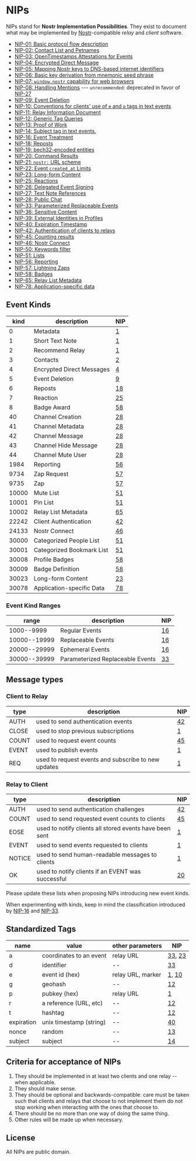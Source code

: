 # NIPs

NIPs stand for **Nostr Implementation Possibilities**.
They exist to document what may be implemented by [Nostr](https://github.com/fiatjaf/nostr)-compatible _relay_ and _client_ software.

- [NIP-01: Basic protocol flow description](01.md)
- [NIP-02: Contact List and Petnames](02.md)
- [NIP-03: OpenTimestamps Attestations for Events](03.md)
- [NIP-04: Encrypted Direct Message](04.md)
- [NIP-05: Mapping Nostr keys to DNS-based internet identifiers](05.md)
- [NIP-06: Basic key derivation from mnemonic seed phrase](06.md)
- [NIP-07: `window.nostr` capability for web browsers](07.md)
- [NIP-08: Handling Mentions](08.md) --- `unrecommended`: deprecated in favor of [NIP-27](27.md)
- [NIP-09: Event Deletion](09.md)
- [NIP-10: Conventions for clients' use of `e` and `p` tags in text events](10.md)
- [NIP-11: Relay Information Document](11.md)
- [NIP-12: Generic Tag Queries](12.md)
- [NIP-13: Proof of Work](13.md)
- [NIP-14: Subject tag in text events.](14.md)
- [NIP-16: Event Treatment](16.md)
- [NIP-18: Reposts](18.md)
- [NIP-19: bech32-encoded entities](19.md)
- [NIP-20: Command Results](20.md)
- [NIP-21: `nostr:` URL scheme](21.md)
- [NIP-22: Event `created_at` Limits](22.md)
- [NIP-23: Long-form Content](23.md)
- [NIP-25: Reactions](25.md)
- [NIP-26: Delegated Event Signing](26.md)
- [NIP-27: Text Note References](27.md)
- [NIP-28: Public Chat](28.md)
- [NIP-33: Parameterized Replaceable Events](33.md)
- [NIP-36: Sensitive Content](36.md)
- [NIP-39: External Identities in Profiles](39.md)
- [NIP-40: Expiration Timestamp](40.md)
- [NIP-42: Authentication of clients to relays](42.md)
- [NIP-45: Counting results](45.md)
- [NIP-46: Nostr Connect](46.md)
- [NIP-50: Keywords filter](50.md)
- [NIP-51: Lists](51.md)
- [NIP-56: Reporting](56.md)
- [NIP-57: Lightning Zaps](57.md)
- [NIP-58: Badges](58.md)
- [NIP-65: Relay List Metadata](65.md)
- [NIP-78: Application-specific data](78.md)

## Event Kinds

| kind   | description                | NIP         |
| ------ | -------------------------- | ----------- |
| 0      | Metadata                   | [1](01.md)  |
| 1      | Short Text Note            | [1](01.md)  |
| 2      | Recommend Relay            | [1](01.md)  |
| 3      | Contacts                   | [2](02.md)  |
| 4      | Encrypted Direct Messages  | [4](04.md)  |
| 5      | Event Deletion             | [9](09.md)  |
| 6      | Reposts                    | [18](18.md) |
| 7      | Reaction                   | [25](25.md) |
| 8      | Badge Award                | [58](58.md) |
| 40     | Channel Creation           | [28](28.md) |
| 41     | Channel Metadata           | [28](28.md) |
| 42     | Channel Message            | [28](28.md) |
| 43     | Channel Hide Message       | [28](28.md) |
| 44     | Channel Mute User          | [28](28.md) |
| 1984   | Reporting                  | [56](56.md) |
| 9734   | Zap Request                | [57](57.md) |
| 9735   | Zap                        | [57](57.md) |
| 10000  | Mute List                  | [51](51.md) |
| 10001  | Pin List                   | [51](51.md) |
| 10002  | Relay List Metadata        | [65](65.md) |
| 22242  | Client Authentication      | [42](42.md) |
| 24133  | Nostr Connect              | [46](46.md) |
| 30000  | Categorized People List    | [51](51.md) |
| 30001  | Categorized Bookmark List  | [51](51.md) |
| 30008  | Profile Badges             | [58](58.md) |
| 30009  | Badge Definition           | [58](58.md) |
| 30023  | Long-form Content          | [23](23.md) |
| 30078  | Application-specific Data  | [78](78.md) |

### Event Kind Ranges

| range        | description                      | NIP         |
| ------------ | -------------------------------- | ----------- |
| 1000--9999   | Regular Events                   | [16](16.md) |
| 10000--19999 | Replaceable Events               | [16](16.md) |
| 20000--29999 | Ephemeral Events                 | [16](16.md) |
| 30000--39999 | Parameterized Replaceable Events | [33](33.md) |

## Message types

### Client to Relay

| type  | description                                         | NIP         |
|-------|-----------------------------------------------------|-------------|
| AUTH  | used to send authentication events                  | [42](42.md) |
| CLOSE | used to stop previous subscriptions                 | [1](01.md)  |
| COUNT | used to request event counts                        | [45](45.md) |
| EVENT | used to publish events                              | [1](01.md)  |
| REQ   | used to request events and subscribe to new updates | [1](01.md)  |

### Relay to Client

| type   | description                                             | NIP         |
|--------|---------------------------------------------------------|-------------|
| AUTH   | used to send authentication challenges                  | [42](42.md) |
| COUNT  | used to send requested event counts to clients          | [45](45.md) |
| EOSE   | used to notify clients all stored events have been sent | [1](01.md)  |
| EVENT  | used to send events requested to clients                | [1](01.md)  |
| NOTICE | used to send human-readable messages to clients         | [1](01.md)  |
| OK     | used to notify clients if an EVENT was successful       | [20](20.md) |

Please update these lists when proposing NIPs introducing new event kinds.

When experimenting with kinds, keep in mind the classification introduced by [NIP-16](16.md) and [NIP-33](33.md).

## Standardized Tags

| name       | value                   | other parameters  | NIP                      |
| ---------- | ----------------------- | ----------------- | ------------------------ |
| a          | coordinates to an event | relay URL         | [33](33.md), [23](23.md) |
| d          | identifier              | --                | [33](33.md)              |
| e          | event id (hex)          | relay URL, marker | [1](01.md), [10](10.md)  |
| g          | geohash                 | --                | [12](12.md)              |
| p          | pubkey (hex)            | relay URL         | [1](01.md)               |
| r          | a reference (URL, etc)  | --                | [12](12.md)              |
| t          | hashtag                 | --                | [12](12.md)              |
| expiration | unix timestamp (string) | --                | [40](40.md)              |
| nonce      | random                  | --                | [13](13.md)              |
| subject    | subject                 | --                | [14](14.md)              |

## Criteria for acceptance of NIPs

1. They should be implemented in at least two clients and one relay -- when applicable.
2. They should make sense.
3. They should be optional and backwards-compatible: care must be taken such that clients and relays that choose to not implement them do not stop working when interacting with the ones that choose to.
4. There should be no more than one way of doing the same thing.
5. Other rules will be made up when necessary.

## License

All NIPs are public domain.
